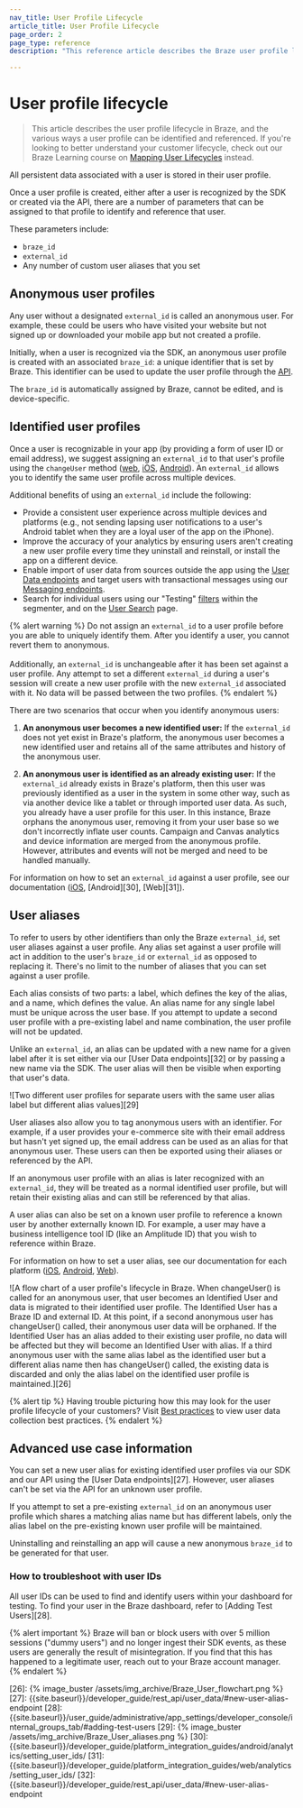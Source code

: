 ```yaml
---
nav_title: User Profile Lifecycle
article_title: User Profile Lifecycle
page_order: 2
page_type: reference
description: "This reference article describes the Braze user profile lifecycle, and the various ways a user profile can be identified and referenced."

---
```


# User profile lifecycle

> This article describes the user profile lifecycle in Braze, and the various ways a user profile can be identified and referenced. If you're looking to better understand your customer lifecycle, check out our Braze Learning course on [Mapping User Lifecycles](https://learning.braze.com/mapping-customer-lifecycles) instead.

All persistent data associated with a user is stored in their user profile.

Once a user profile is created, either after a user is recognized by the SDK or created via the API, there are a number of parameters that can be assigned to that profile to identify and reference that user. 

These parameters include:

* `braze_id`
* `external_id`
* Any number of custom user aliases that you set

## Anonymous user profiles

Any user without a designated `external_id` is called an anonymous user. For example, these could be users who have visited your website but not signed up or downloaded your mobile app but not created a profile.

Initially, when a user is recognized via the SDK, an anonymous user profile is created with an associated `braze_id`: a unique identifier that is set by Braze. This identifier can be used to update the user profile through the [API]({{site.baseurl}}/api/endpoints/user_data/).

The `braze_id` is automatically assigned by Braze, cannot be edited, and is device-specific.

## Identified user profiles

Once a user is recognizable in your app (by providing a form of user ID or email address), we suggest assigning an `external_id` to that user's profile using the `changeUser` method ([web](https://js.appboycdn.com/web-sdk/latest/doc/modules/braze.html#changeuser), [iOS](https://appboy.github.io/appboy-ios-sdk/docs/interface_appboy.html#ac8b369b40e15860b0ec18c0f4b46ac69), [Android](https://braze-inc.github.io/braze-android-sdk/javadocs/com/appboy/Appboy.html#changeUser-java.lang.String-)). An `external_id` allows you to identify the same user profile across multiple devices. 

Additional benefits of using an `external_id` include the following: 

- Provide a consistent user experience across multiple devices and platforms (e.g., not sending lapsing user notifications to a user's Android tablet when they are a loyal user of the app on the iPhone).
- Improve the accuracy of your analytics by ensuring users aren't creating a new user profile every time they uninstall and reinstall, or install the app on a different device.
- Enable import of user data from sources outside the app using the [User Data endpoints]({{site.baseurl}}/api/endpoints/user_data/) and target users with transactional messages using our [Messaging endpoints]({{site.baseurl}}/api/endpoints/messaging/).
- Search for individual users using our "Testing" [filters]({{site.baseurl}}/user_guide/engagement_tools/segments/segmentation_filters/) within the segmenter, and on the [User Search]({{site.baseurl}}/user_guide/engagement_tools/segments/using_user_search/) page.

{% alert warning %}
Do not assign an `external_id` to a user profile before you are able to uniquely identify them. After you identify a user, you cannot revert them to anonymous.
<br><br>
Additionally, an `external_id` is unchangeable after it has been set against a user profile. Any attempt to set a different `external_id` during a user's session will create a new user profile with the new `external_id` associated with it. No data will be passed between the two profiles.
{% endalert %} 

There are two scenarios that occur when you identify anonymous users:

1) **An anonymous user becomes a new identified user:** If the `external_id` does not yet exist in Braze's platform, the anonymous user becomes a new identified user and retains all of the same attributes and history of the anonymous user. 

2) **An anonymous user is identified as an already existing user:** If the `external_id` already exists in Braze's platform, then this user was previously identified as a user in the system in some other way, such as via another device like a tablet or through imported user data. As such, you already have a user profile for this user. In this instance, Braze orphans the anonymous user, removing it from your user base so we don't incorrectly inflate user counts. Campaign and Canvas analytics and device information are merged from the anonymous profile. However, attributes and events will not be merged and need to be handled manually.

For information on how to set an `external_id` against a user profile, see our documentation ([iOS][24], [Android][30], [Web][31]).

## User aliases

To refer to users by other identifiers than only the Braze `external_id`, set user aliases against a user profile. Any alias set against a user profile will act in addition to the user's `braze_id` or `external_id` as opposed to replacing it. There's no limit to the number of aliases that you can set against a user profile.

Each alias consists of two parts: a label, which defines the key of the alias, and a name, which defines the value. An alias name for any single label must be unique across the user base. If you attempt to update a second user profile with a pre-existing label and name combination, the user profile will not be updated.

Unlike an `external_id`, an alias can be updated with a new name for a given label after it is set either via our [User Data endpoints][32] or by passing a new name via the SDK. The user alias will then be visible when exporting that user's data.

![Two different user profiles for separate users with the same user alias label but different alias values][29]

User aliases also allow you to tag anonymous users with an identifier. For example, if a user provides your e-commerce site with their email address but hasn't yet signed up, the email address can be used as an alias for that anonymous user. These users can then be exported using their aliases or referenced by the API.

If an anonymous user profile with an alias is later recognized with an `external_id`, they will be treated as a normal identified user profile, but will retain their existing alias and can still be referenced by that alias.

A user alias can also be set on a known user profile to reference a known user by another externally known ID. For example, a user may have a business intelligence tool ID (like an Amplitude ID) that you wish to reference within Braze.

For information on how to set a user alias, see our documentation for each platform ([iOS][1], [Android][2], [Web][3]).

![A flow chart of a user profile's lifecycle in Braze. When changeUser() is called for an anonymous user, that user becomes an Identified User and data is migrated to their identified user profile. The Identified User has a Braze ID and external ID. At this point, if a second anonymous user has changeUser() called, their anonymous user data will be orphaned. If the Identified User has an alias added to their existing user profile, no data will be affected but they will become an Identified User with alias. If a third anonymous user with the same alias label as the identified user but a different alias name then has changeUser() called, the existing data is discarded and only the alias label on the identified user profile is maintained.][26]

{% alert tip %}
Having trouble picturing how this may look for the user profile lifecycle of your customers? Visit [Best practices]({{site.baseurl}}/user_guide/data_and_analytics/user_data_collection/best_practices/) to view user data collection best practices.
{% endalert %}

## Advanced use case information

You can set a new user alias for existing identified user profiles via our SDK and our API using the [User Data endpoints][27]. However, user aliases can't be set via the API for an unknown user profile.

If you attempt to set a pre-existing `external_id` on an anonymous user profile which shares a matching alias name but has different labels, only the alias label on the pre-existing known user profile will be maintained.

Uninstalling and reinstalling an app will cause a new anonymous `braze_id` to be generated for that user.

### How to troubleshoot with user IDs

All user IDs can be used to find and identify users within your dashboard for testing. To find your user in the Braze dashboard, refer to [Adding Test Users][28].

{% alert important %}
Braze will ban or block users with over 5 million sessions ("dummy users") and no longer ingest their SDK events, as these users are generally the result of misintegration. If you find that this has happened to a legitimate user, reach out to your Braze account manager.
{% endalert %}

[1]: {{site.baseurl}}/developer_guide/platform_integration_guides/swift/analytics/setting_user_ids/#aliasing-users
[2]: {{site.baseurl}}/developer_guide/platform_integration_guides/android/analytics/setting_user_ids/#aliasing-users
[3]: {{site.baseurl}}/developer_guide/platform_integration_guides/web/analytics/setting_user_ids/#aliasing-users

[23]: {{site.baseurl}}/developer_guide/platform_integration_guides/swift/analytics/setting_user_ids/#assigning-a-user-id
[24]: {{site.baseurl}}/developer_guide/platform_integration_guides/swift/analytics/setting_user_ids/
[25]: {{site.baseurl}}/developer_guide/home/
[26]: {% image_buster /assets/img_archive/Braze_User_flowchart.png %}
[27]: {{site.baseurl}}/developer_guide/rest_api/user_data/#new-user-alias-endpoint
[28]: {{site.baseurl}}/user_guide/administrative/app_settings/developer_console/internal_groups_tab/#adding-test-users
[29]: {% image_buster /assets/img_archive/Braze_User_aliases.png %}
[30]: {{site.baseurl}}/developer_guide/platform_integration_guides/android/analytics/setting_user_ids/
[31]: {{site.baseurl}}/developer_guide/platform_integration_guides/web/analytics/setting_user_ids/
[32]: {{site.baseurl}}/developer_guide/rest_api/user_data/#new-user-alias-endpoint
